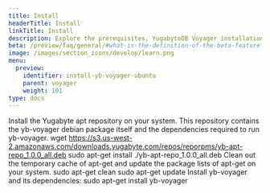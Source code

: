 ```yaml
---
title: Install
headerTitle: Install
linkTitle: Install
description: Explore the prerequisites, YugabyteDB Voyager installation, and so on.
beta: /preview/faq/general/#what-is-the-definition-of-the-beta-feature-tag
image: /images/section_icons/develop/learn.png
menu:
  preview:
    identifier: install-yb-voyager-ubuntu
    parent: voyager
    weight: 101
type: docs
---
```


Install the Yugabyte apt repository on your system. This repository contains the yb-voyager debian package itself and the dependencies required to run yb-voyager.
wget https://s3.us-west-2.amazonaws.com/downloads.yugabyte.com/repos/reporpms/yb-apt-repo_1.0.0_all.deb
sudo apt-get install ./yb-apt-repo_1.0.0_all.deb
Clean out the temporary cache of apt-get and update the package lists of apt-get on your system.
	sudo apt-get clean
	sudo apt-get update
Install yb-voyager and its dependencies:
	sudo apt-get install yb-voyager


